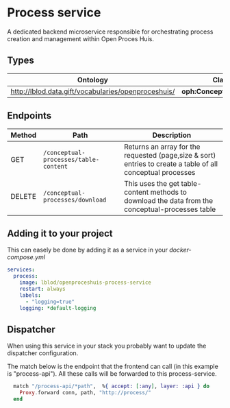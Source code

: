 # Process service

A dedicated backend microservice responsible for orchestrating process creation and management within Open Proces Huis.

## Types

| Ontology                                              | Class                     | uri                                                                    |
| ----------------------------------------------------- | ------------------------- | ---------------------------------------------------------------------- |
| <http://lblod.data.gift/vocabularies/openproceshuis/> | **oph:ConceptueelProces** | <http://lblod.data.gift/vocabularies/openproceshuis/ConceptueelProces> |

## Endpoints

| Method | Path                                  | Description                                                                                                 |
| ------ | ------------------------------------- | ----------------------------------------------------------------------------------------------------------- |
| GET    | `/conceptual-processes/table-content` | Returns an array for the requested (page,size & sort) entries to create a table of all conceptual processes |
| DELETE | `/conceptual-processes/download`      | This uses the get table-content methods to download the data from the conceptual-processes table            |

## Adding it to your project

This can easely be done by adding it as a service in your _docker-compose.yml_

```yml
services:
  process:
    image: lblod/openproceshuis-process-service
    restart: always
    labels:
      - "logging=true"
    logging: *default-logging
```

## Dispatcher

When using this service in your stack you probably want to update the dispatcher configuration.

The match below is the endpoint that the frontend can call (in this example is "process-api"). All these calls will be forwarded to this process-service.

```ex
  match "/process-api/*path",  %{ accept: [:any], layer: :api } do
    Proxy.forward conn, path, "http://process/"
  end
```
